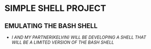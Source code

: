 # SIMPLE SHELL PROJECT

## EMULATING THE BASH SHELL

* *I AND MY PARTNER(KELVIN) WILL BE DEVELOPING A SHELL THAT WILL BE A LIMITED VERSION OF THE BASH SHELL*

